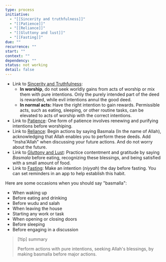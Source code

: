 ```yaml
---
type: process
initiative:
  - "[[Sincerity and truthfulness]]"
  - "[[Patience]]"
  - "[[Reliance]]"
  - "[[Gluttony and lust]]"
  - "[[Fasting]]"
due: ""
recurrence: ""
start: ""
context: ""
dependency: ""
status: not working
detail: false
---
```


* Link to [Sincerity and Truthfulness](Initiatives/good%20traits/Sincerity%20and%20truthfulness.md):
	* **In worship**, do not seek worldly gains from acts of worship or mix them with pure intentions. Only the purely intended part of the deed is rewarded, while evil intentions annul the good deed.
	* **In normal acts:** Have the right intention to gain rewards. Permissible acts, such as eating, sleeping, or other routine tasks, can be elevated to acts of worship with the correct intentions.
* Link to [Patience](Initiatives/good%20traits/Patience.md): One form of patience involves renewing and purifying intentions before worshiping.
* Link to [Reliance](Initiatives/good%20traits/Reliance.md): Begin actions by saying Basmala (In the name of Allah), acknowledging that Allah enables you to perform these deeds. Add "Insha'Allah" when discussing your future actions. And do not worry about the future.
* Link to [Gluttony and Lust](Initiatives/bad%20traits/Gluttony%20and%20lust.md): Practice contentment and gratitude by saying _Basmala_ before eating, recognizing these blessings, and being satisfied with a small amount of food.
* Link to [Fasting](Initiatives/worship/Fasting.md): Make an intention (_niyyah_) the day before fasting. You can set reminders in an app to help establish this habit.

Here are some occasions when you should say "basmalla":

* When waking up
* Before eating and drinking
* Before wudu and salah
* When leaving the house
* Starting any work or task
* When opening or closing doors
* Before sleeping
* Before engaging in a discussion

> [!tip] summary
> 
> 
> Perform actions with pure intentions, seeking Allah's blessings, by making basmalla before major actions.
> 

